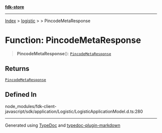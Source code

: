 [**fdk-store**](../../../README.md)
***

[Index](../../../API.md) > [logistic](../../README.md) > [<internal>](../README.md) > PincodeMetaResponse

# Function: PincodeMetaResponse

> **PincodeMetaResponse**(): [`PincodeMetaResponse`](../type-aliases/type-alias.PincodeMetaResponse.md)

## Returns

[`PincodeMetaResponse`](../type-aliases/type-alias.PincodeMetaResponse.md)

## Defined In

node\_modules/fdk-client-javascript/sdk/application/Logistic/LogisticApplicationModel.d.ts:280

***
Generated using [TypeDoc](https://typedoc.org/) and [typedoc-plugin-markdown](https://www.npmjs.com/package/typedoc-plugin-markdown)
